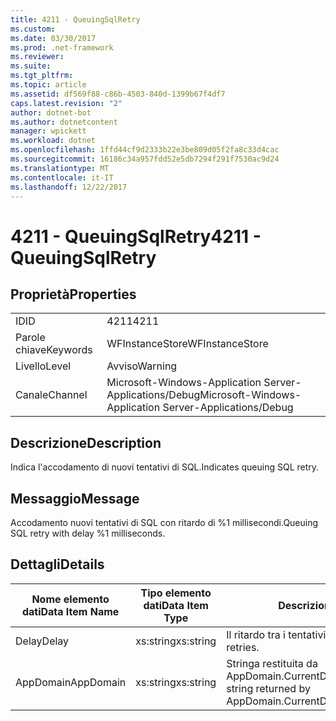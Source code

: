 ```yaml
---
title: 4211 - QueuingSqlRetry
ms.custom: 
ms.date: 03/30/2017
ms.prod: .net-framework
ms.reviewer: 
ms.suite: 
ms.tgt_pltfrm: 
ms.topic: article
ms.assetid: df569f88-c86b-4503-840d-1399b67f4df7
caps.latest.revision: "2"
author: dotnet-bot
ms.author: dotnetcontent
manager: wpickett
ms.workload: dotnet
ms.openlocfilehash: 1ffd44cf9d2333b22e3be809d05f2fa8c33d4cac
ms.sourcegitcommit: 16186c34a957fdd52e5db7294f291f7530ac9d24
ms.translationtype: MT
ms.contentlocale: it-IT
ms.lasthandoff: 12/22/2017
---
```

# <a name="4211---queuingsqlretry"></a><span data-ttu-id="fa68d-102">4211 - QueuingSqlRetry</span><span class="sxs-lookup"><span data-stu-id="fa68d-102">4211 - QueuingSqlRetry</span></span>
## <a name="properties"></a><span data-ttu-id="fa68d-103">Proprietà</span><span class="sxs-lookup"><span data-stu-id="fa68d-103">Properties</span></span>  
  
|||  
|-|-|  
|<span data-ttu-id="fa68d-104">ID</span><span class="sxs-lookup"><span data-stu-id="fa68d-104">ID</span></span>|<span data-ttu-id="fa68d-105">4211</span><span class="sxs-lookup"><span data-stu-id="fa68d-105">4211</span></span>|  
|<span data-ttu-id="fa68d-106">Parole chiave</span><span class="sxs-lookup"><span data-stu-id="fa68d-106">Keywords</span></span>|<span data-ttu-id="fa68d-107">WFInstanceStore</span><span class="sxs-lookup"><span data-stu-id="fa68d-107">WFInstanceStore</span></span>|  
|<span data-ttu-id="fa68d-108">Livello</span><span class="sxs-lookup"><span data-stu-id="fa68d-108">Level</span></span>|<span data-ttu-id="fa68d-109">Avviso</span><span class="sxs-lookup"><span data-stu-id="fa68d-109">Warning</span></span>|  
|<span data-ttu-id="fa68d-110">Canale</span><span class="sxs-lookup"><span data-stu-id="fa68d-110">Channel</span></span>|<span data-ttu-id="fa68d-111">Microsoft-Windows-Application Server-Applications/Debug</span><span class="sxs-lookup"><span data-stu-id="fa68d-111">Microsoft-Windows-Application Server-Applications/Debug</span></span>|  
  
## <a name="description"></a><span data-ttu-id="fa68d-112">Descrizione</span><span class="sxs-lookup"><span data-stu-id="fa68d-112">Description</span></span>  
 <span data-ttu-id="fa68d-113">Indica l'accodamento di nuovi tentativi di SQL.</span><span class="sxs-lookup"><span data-stu-id="fa68d-113">Indicates queuing SQL retry.</span></span>  
  
## <a name="message"></a><span data-ttu-id="fa68d-114">Messaggio</span><span class="sxs-lookup"><span data-stu-id="fa68d-114">Message</span></span>  
 <span data-ttu-id="fa68d-115">Accodamento nuovi tentativi di SQL con ritardo di %1 millisecondi.</span><span class="sxs-lookup"><span data-stu-id="fa68d-115">Queuing SQL retry with delay %1 milliseconds.</span></span>  
  
## <a name="details"></a><span data-ttu-id="fa68d-116">Dettagli</span><span class="sxs-lookup"><span data-stu-id="fa68d-116">Details</span></span>  
  
|<span data-ttu-id="fa68d-117">Nome elemento dati</span><span class="sxs-lookup"><span data-stu-id="fa68d-117">Data Item Name</span></span>|<span data-ttu-id="fa68d-118">Tipo elemento dati</span><span class="sxs-lookup"><span data-stu-id="fa68d-118">Data Item Type</span></span>|<span data-ttu-id="fa68d-119">Descrizione</span><span class="sxs-lookup"><span data-stu-id="fa68d-119">Description</span></span>|  
|--------------------|--------------------|-----------------|  
|<span data-ttu-id="fa68d-120">Delay</span><span class="sxs-lookup"><span data-stu-id="fa68d-120">Delay</span></span>|<span data-ttu-id="fa68d-121">xs:string</span><span class="sxs-lookup"><span data-stu-id="fa68d-121">xs:string</span></span>|<span data-ttu-id="fa68d-122">Il ritardo tra i tentativi.</span><span class="sxs-lookup"><span data-stu-id="fa68d-122">The delay between retries.</span></span>|  
|<span data-ttu-id="fa68d-123">AppDomain</span><span class="sxs-lookup"><span data-stu-id="fa68d-123">AppDomain</span></span>|<span data-ttu-id="fa68d-124">xs:string</span><span class="sxs-lookup"><span data-stu-id="fa68d-124">xs:string</span></span>|<span data-ttu-id="fa68d-125">Stringa restituita da AppDomain.CurrentDomain.FriendlyName.</span><span class="sxs-lookup"><span data-stu-id="fa68d-125">The string returned by AppDomain.CurrentDomain.FriendlyName.</span></span>|
